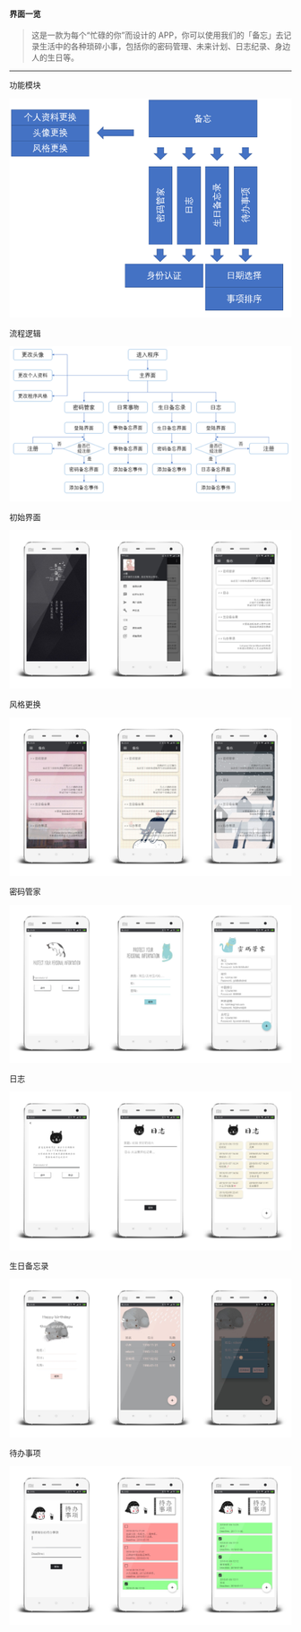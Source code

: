 #### 界面一览
> 这是一款为每个“忙碌的你”而设计的 APP，你可以使用我们的「备忘」去记录生活中的各种琐碎小事，包括你的密码管理、未来计划、日志纪录、身边人的生日等。
---
功能模块

![image](https://github.com/15331016/Final_Project/raw/master/screenshots/logic_1.png)

流程逻辑

![image](https://github.com/15331016/Final_Project/raw/master/screenshots/logic_2.png)

初始界面

![image](https://github.com/15331016/Final_Project/raw/master/screenshots/1.jpg)

风格更换

![image](https://github.com/15331016/Final_Project/raw/master/screenshots/2.jpg)

密码管家

![image](https://github.com/15331016/Final_Project/raw/master/screenshots/3.jpg)

日志

![image](https://github.com/15331016/Final_Project/raw/master/screenshots/4.jpg)

生日备忘录

![image](https://github.com/15331016/Final_Project/raw/master/screenshots/5.jpg)

待办事项

![image](https://github.com/15331016/Final_Project/raw/master/screenshots/6.jpg)
